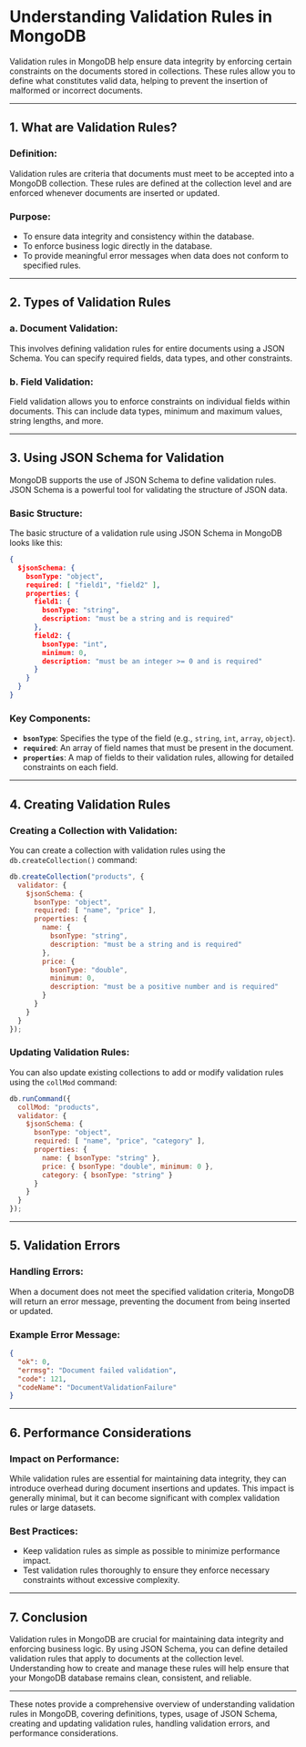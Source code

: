 # **Understanding Validation Rules in MongoDB**

Validation rules in MongoDB help ensure data integrity by enforcing certain constraints on the documents stored in collections. These rules allow you to define what constitutes valid data, helping to prevent the insertion of malformed or incorrect documents.

---

## **1. What are Validation Rules?**

### **Definition**:
Validation rules are criteria that documents must meet to be accepted into a MongoDB collection. These rules are defined at the collection level and are enforced whenever documents are inserted or updated.

### **Purpose**:
- To ensure data integrity and consistency within the database.
- To enforce business logic directly in the database.
- To provide meaningful error messages when data does not conform to specified rules.

---

## **2. Types of Validation Rules**

### **a. Document Validation**:
This involves defining validation rules for entire documents using a JSON Schema. You can specify required fields, data types, and other constraints.

### **b. Field Validation**:
Field validation allows you to enforce constraints on individual fields within documents. This can include data types, minimum and maximum values, string lengths, and more.

---

## **3. Using JSON Schema for Validation**

MongoDB supports the use of JSON Schema to define validation rules. JSON Schema is a powerful tool for validating the structure of JSON data.

### **Basic Structure**:
The basic structure of a validation rule using JSON Schema in MongoDB looks like this:

```json
{
  $jsonSchema: {
    bsonType: "object",
    required: [ "field1", "field2" ],
    properties: {
      field1: {
        bsonType: "string",
        description: "must be a string and is required"
      },
      field2: {
        bsonType: "int",
        minimum: 0,
        description: "must be an integer >= 0 and is required"
      }
    }
  }
}
```

### **Key Components**:
- **`bsonType`**: Specifies the type of the field (e.g., `string`, `int`, `array`, `object`).
- **`required`**: An array of field names that must be present in the document.
- **`properties`**: A map of fields to their validation rules, allowing for detailed constraints on each field.

---

## **4. Creating Validation Rules**

### **Creating a Collection with Validation**:
You can create a collection with validation rules using the `db.createCollection()` command:

```javascript
db.createCollection("products", {
  validator: {
    $jsonSchema: {
      bsonType: "object",
      required: [ "name", "price" ],
      properties: {
        name: {
          bsonType: "string",
          description: "must be a string and is required"
        },
        price: {
          bsonType: "double",
          minimum: 0,
          description: "must be a positive number and is required"
        }
      }
    }
  }
});
```

### **Updating Validation Rules**:
You can also update existing collections to add or modify validation rules using the `collMod` command:

```javascript
db.runCommand({
  collMod: "products",
  validator: {
    $jsonSchema: {
      bsonType: "object",
      required: [ "name", "price", "category" ],
      properties: {
        name: { bsonType: "string" },
        price: { bsonType: "double", minimum: 0 },
        category: { bsonType: "string" }
      }
    }
  }
});
```

---

## **5. Validation Errors**

### **Handling Errors**:
When a document does not meet the specified validation criteria, MongoDB will return an error message, preventing the document from being inserted or updated.

### **Example Error Message**:
```json
{
  "ok": 0,
  "errmsg": "Document failed validation",
  "code": 121,
  "codeName": "DocumentValidationFailure"
}
```

---

## **6. Performance Considerations**

### **Impact on Performance**:
While validation rules are essential for maintaining data integrity, they can introduce overhead during document insertions and updates. This impact is generally minimal, but it can become significant with complex validation rules or large datasets.

### **Best Practices**:
- Keep validation rules as simple as possible to minimize performance impact.
- Test validation rules thoroughly to ensure they enforce necessary constraints without excessive complexity.

---

## **7. Conclusion**

Validation rules in MongoDB are crucial for maintaining data integrity and enforcing business logic. By using JSON Schema, you can define detailed validation rules that apply to documents at the collection level. Understanding how to create and manage these rules will help ensure that your MongoDB database remains clean, consistent, and reliable.

--- 

These notes provide a comprehensive overview of understanding validation rules in MongoDB, covering definitions, types, usage of JSON Schema, creating and updating validation rules, handling validation errors, and performance considerations.
